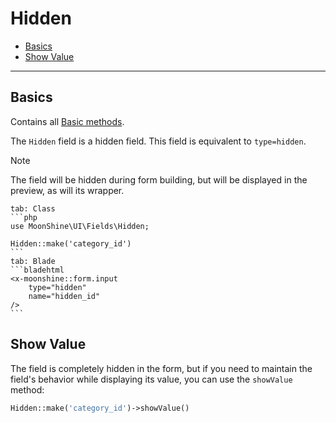 # Hidden

- [Basics](#basics)
- [Show Value](#show-value)

---

<a name="basics"></a>
## Basics

Contains all [Basic methods](/docs/{{version}}/fields/basic-methods).

The `Hidden` field is a hidden field. This field is equivalent to `type=hidden`.

> [!NOTE]
> The field will be hidden during form building, but will be displayed in the preview, as will its wrapper.

~~~tabs
tab: Class
```php
use MoonShine\UI\Fields\Hidden;

Hidden::make('category_id')
```
tab: Blade
```bladehtml
<x-moonshine::form.input
    type="hidden"
    name="hidden_id"
/>
```
~~~

<a name="show-value"></a>
## Show Value

The field is completely hidden in the form, but if you need to maintain the field's behavior while displaying its value, you can use the `showValue` method:

```php
Hidden::make('category_id')->showValue()
```
